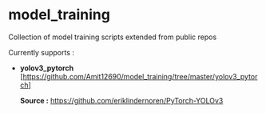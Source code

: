 # model_training
Collection of model training scripts extended from public repos

Currently supports : 
- **yolov3_pytorch** [https://github.com/Amit12690/model_training/tree/master/yolov3_pytorch] 
  
  **Source :** https://github.com/eriklindernoren/PyTorch-YOLOv3 
